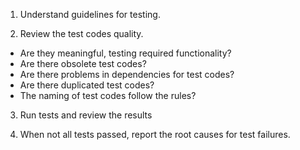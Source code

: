 <!-- ---
!-- Timestamp: 2025-05-26 00:35:36
!-- Author: ywatanabe
!-- File: /home/ywatanabe/.dotfiles/.claude/commands/tests.md
!-- --- -->

1. Understand guidelines for testing.

2. Review the test codes quality.
  - Are they meaningful, testing required functionality?
  - Are there obsolete test codes?
  - Are there problems in dependencies for test codes?
  - Are there duplicated test codes?
  - The naming of test codes follow the rules?

3. Run tests and review the results

4. When not all tests passed, report the root causes for test failures.

<!-- EOF -->